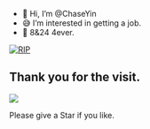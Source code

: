 - 👋 Hi, I’m @ChaseYin
- 😅 I’m interested in getting a job. 
- 💜 8&24 4ever.


<a href="https://github.com/biaochenxuying/split">
  <img alt="RIP" src="https://s1.ax1x.com/2022/03/09/b27y7V.jpg" />

</a>

## Thank you for the visit.

![](http://profile-counter.glitch.me/ChaseYin/count.svg)

Please give a Star if you like.

<!---
ChaseYin/ChaseYin is a ✨ special ✨ repository because its `README.md` (this file) appears on your GitHub profile.
You can click the Preview link to take a look at your changes.
--->

